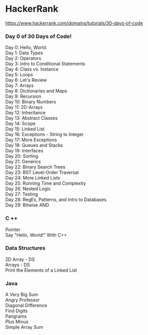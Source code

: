# HackerRank

https://www.hackerrank.com/domains/tutorials/30-days-of-code<br>

<h3>Day 0 of 30 Days of Code!</h3>
Day 0: Hello, World.<br>
Day 1: Data Types<br>
Day 2: Operators<br>
Day 3: Intro to Conditional Statements<br>
Day 4: Class vs. Instance<br>
Day 5: Loops<br>
Day 6: Let's Review<br>
Day 7: Arrays<br>
Day 8: Dictionaries and Maps<br>
Day 9: Recursion<br>
Day 10: Binary Numbers<br>
Day 11: 2D-Arrays<br>
Day 12: Inheritance<br>
Day 13: Abstract Classes<br>
Day 14: Scope<br>
Day 15: Linked List<br>
Day 16: Exceptions - String to Integer<br>
Day 17: More Exceptions<br>
Day 18: Queues and Stacks<br>
Day 19: Interfaces<br>
Day 20: Sorting<br>
Day 21: Generics<br>
Day 22: Binary Search Trees<br>
Day 23: BST Level-Order Traversal<br>
Day 24: More Linked Lists<br>
Day 25: Running Time and Complexity<br>
Day 26: Nested Logic<br>
Day 27: Testing<br>
Day 28: RegEx, Patterns, and Intro to Databases<br>
Day 29: Bitwise AND<br>

<h3>C ++</h3>
Pointer<br>
Say "Hello, World!" With C++<br>


<h3>Data Structures</h3>
2D Array - DS<br>
Arrays - DS<br>
Print the Elements of a Linked List<br>

<h3>Java</h3>
A Very Big Sum<br>
Angry Professor<br>
Diagonal Difference<br>
Find Digits<br>
Pangrams<br>
Plus Minus<br>
Simple Array Sum<br>


